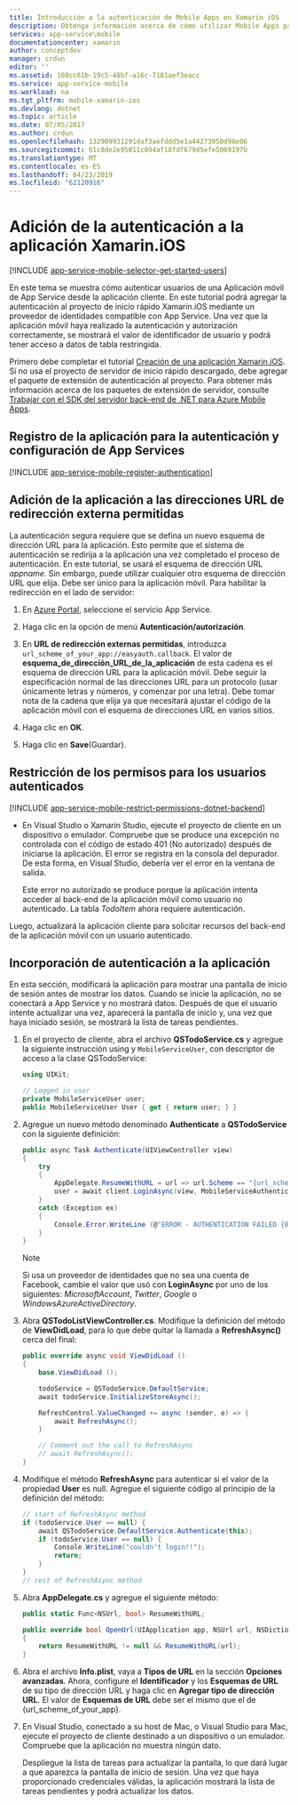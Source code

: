 ```yaml
---
title: Introducción a la autenticación de Mobile Apps en Xamarin iOS
description: Obtenga información acerca de cómo utilizar Mobile Apps para autenticar usuarios de su aplicación Xamarin iOS a través de una variedad de proveedores de identidad, incluidos AAD, Google, Facebook, Twitter y Microsoft.
services: app-service\mobile
documentationcenter: xamarin
author: conceptdev
manager: crdun
editor: ''
ms.assetid: 180cc61b-19c5-48bf-a16c-7181aef3eacc
ms.service: app-service-mobile
ms.workload: na
ms.tgt_pltfrm: mobile-xamarin-ios
ms.devlang: dotnet
ms.topic: article
ms.date: 07/05/2017
ms.author: crdun
ms.openlocfilehash: 132909931291daf3aefddd5e1a44273050d98e06
ms.sourcegitcommit: 61c8de2e95011c094af18fdf679d5efe5069197b
ms.translationtype: MT
ms.contentlocale: es-ES
ms.lasthandoff: 04/23/2019
ms.locfileid: "62120916"
---
```

# <a name="add-authentication-to-your-xamarinios-app"></a>Adición de la autenticación a la aplicación Xamarin.iOS
[!INCLUDE [app-service-mobile-selector-get-started-users](../../includes/app-service-mobile-selector-get-started-users.md)]

En este tema se muestra cómo autenticar usuarios de una Aplicación móvil de App Service desde la aplicación cliente. En este tutorial podrá agregar la autenticación al proyecto de inicio rápido Xamarin.iOS mediante un proveedor de identidades compatible con App Service. Una vez que la aplicación móvil haya realizado la autenticación y autorización correctamente, se mostrará el valor de identificador de usuario y podrá tener acceso a datos de tabla restringida.

Primero debe completar el tutorial [Creación de una aplicación Xamarin.iOS]. Si no usa el proyecto de servidor de inicio rápido descargado, debe agregar el paquete de extensión de autenticación al proyecto. Para obtener más información acerca de los paquetes de extensión de servidor, consulte [Trabajar con el SDK del servidor back-end de .NET para Azure Mobile Apps](app-service-mobile-dotnet-backend-how-to-use-server-sdk.md).

## <a name="register-your-app-for-authentication-and-configure-app-services"></a>Registro de la aplicación para la autenticación y configuración de App Services
[!INCLUDE [app-service-mobile-register-authentication](../../includes/app-service-mobile-register-authentication.md)]

## <a name="add-your-app-to-the-allowed-external-redirect-urls"></a>Adición de la aplicación a las direcciones URL de redirección externa permitidas

La autenticación segura requiere que se defina un nuevo esquema de dirección URL para la aplicación. Esto permite que el sistema de autenticación se redirija a la aplicación una vez completado el proceso de autenticación. En este tutorial, se usará el esquema de dirección URL _appname_. Sin embargo, puede utilizar cualquier otro esquema de dirección URL que elija. Debe ser único para la aplicación móvil. Para habilitar la redirección en el lado de servidor:

1. En [Azure Portal](https://portal.azure.com/), seleccione el servicio App Service.

2. Haga clic en la opción de menú **Autenticación/autorización**.

3. En **URL de redirección externas permitidas**, introduzca `url_scheme_of_your_app://easyauth.callback`.  El valor de **esquema_de_dirección_URL_de_la_aplicación** de esta cadena es el esquema de dirección URL para la aplicación móvil.  Debe seguir la especificación normal de las direcciones URL para un protocolo (usar únicamente letras y números, y comenzar por una letra).  Debe tomar nota de la cadena que elija ya que necesitará ajustar el código de la aplicación móvil con el esquema de direcciones URL en varios sitios.

4. Haga clic en **OK**.

5. Haga clic en **Save**(Guardar).

## <a name="restrict-permissions-to-authenticated-users"></a>Restricción de los permisos para los usuarios autenticados
[!INCLUDE [app-service-mobile-restrict-permissions-dotnet-backend](../../includes/app-service-mobile-restrict-permissions-dotnet-backend.md)]

* En Visual Studio o Xamarin Studio, ejecute el proyecto de cliente en un dispositivo o emulador. Compruebe que se produce una excepción no controlada con el código de estado 401 (No autorizado) después de iniciarse la aplicación. El error se registra en la consola del depurador. De esta forma, en Visual Studio, debería ver el error en la ventana de salida.

    Este error no autorizado se produce porque la aplicación intenta acceder al back-end de la aplicación móvil como usuario no autenticado. La tabla *TodoItem* ahora requiere autenticación.

Luego, actualizará la aplicación cliente para solicitar recursos del back-end de la aplicación móvil con un usuario autenticado.

## <a name="add-authentication-to-the-app"></a>Incorporación de autenticación a la aplicación
En esta sección, modificará la aplicación para mostrar una pantalla de inicio de sesión antes de mostrar los datos. Cuando se inicie la aplicación, no se conectará a App Service y no mostrará datos. Después de que el usuario intente actualizar una vez, aparecerá la pantalla de inicio y, una vez que haya iniciado sesión, se mostrará la lista de tareas pendientes.

1. En el proyecto de cliente, abra el archivo **QSTodoService.cs** y agregue la siguiente instrucción using y `MobileServiceUser`, con descriptor de acceso a la clase QSTodoService:

    ```csharp
    using UIKit;

    // Logged in user
    private MobileServiceUser user;
    public MobileServiceUser User { get { return user; } }
    ```

2. Agregue un nuevo método denominado **Authenticate** a **QSTodoService** con la siguiente definición:

    ```csharp
    public async Task Authenticate(UIViewController view)
    {
        try
        {
            AppDelegate.ResumeWithURL = url => url.Scheme == "{url_scheme_of_your_app}" && client.ResumeWithURL(url);
            user = await client.LoginAsync(view, MobileServiceAuthenticationProvider.Facebook, "{url_scheme_of_your_app}");
        }
        catch (Exception ex)
        {
            Console.Error.WriteLine (@"ERROR - AUTHENTICATION FAILED {0}", ex.Message);
        }
    }
    ```

    > [!NOTE]
    > Si usa un proveedor de identidades que no sea una cuenta de Facebook, cambie el valor que usó con **LoginAsync** por uno de los siguientes: _MicrosoftAccount_, _Twitter_, _Google_ o _WindowsAzureActiveDirectory_.

3. Abra **QSTodoListViewController.cs**. Modifique la definición del método de **ViewDidLoad**, para lo que debe quitar la llamada a **RefreshAsync()** cerca del final:

    ```csharp
    public override async void ViewDidLoad ()
    {
        base.ViewDidLoad ();

        todoService = QSTodoService.DefaultService;
        await todoService.InitializeStoreAsync();

        RefreshControl.ValueChanged += async (sender, e) => {
            await RefreshAsync();
        }

        // Comment out the call to RefreshAsync
        // await RefreshAsync();
    }
    ```

4. Modifique el método **RefreshAsync** para autenticar si el valor de la propiedad **User** es null. Agregue el siguiente código al principio de la definición del método:

    ```csharp
    // start of RefreshAsync method
    if (todoService.User == null) {
        await QSTodoService.DefaultService.Authenticate(this);
        if (todoService.User == null) {
            Console.WriteLine("couldn't login!!");
            return;
        }
    }
    // rest of RefreshAsync method
    ```

5. Abra **AppDelegate.cs** y agregue el siguiente método:

    ```csharp
    public static Func<NSUrl, bool> ResumeWithURL;

    public override bool OpenUrl(UIApplication app, NSUrl url, NSDictionary options)
    {
        return ResumeWithURL != null && ResumeWithURL(url);
    }
    ```

6. Abra el archivo **Info.plist**, vaya a **Tipos de URL** en la sección **Opciones avanzadas**. Ahora, configure el **Identificador** y los **Esquemas de URL** de su tipo de dirección URL y haga clic en **Agregar tipo de dirección URL**. El valor de **Esquemas de URL** debe ser el mismo que el de {url_scheme_of_your_app}.
7. En Visual Studio, conectado a su host de Mac, o Visual Studio para Mac, ejecute el proyecto de cliente destinado a un dispositivo o un emulador. Compruebe que la aplicación no muestra ningún dato.

    Despliegue la lista de tareas para actualizar la pantalla, lo que dará lugar a que aparezca la pantalla de inicio de sesión. Una vez que haya proporcionado credenciales válidas, la aplicación mostrará la lista de tareas pendientes y podrá actualizar los datos.

<!-- URLs. -->
[Submit an app page]: https://go.microsoft.com/fwlink/p/?LinkID=266582
[My Applications]: https://go.microsoft.com/fwlink/p/?LinkId=262039
[Creación de una aplicación Xamarin.iOS]: app-service-mobile-xamarin-ios-get-started.md
